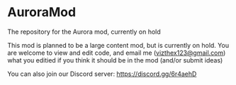 # AuroraMod
The repository for the Aurora mod, currently on hold

This mod is planned to be a large content mod, but is currently on hold. You are welcome to view and edit code, and email me (vizthex123@gmail.com) what you editied if you think it should be in the mod (and/or submit ideas)

You can also join our Discord server: https://discord.gg/6r4aehD
